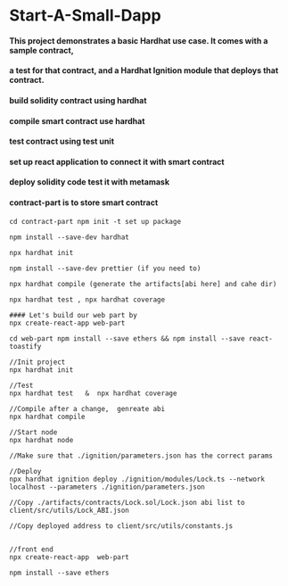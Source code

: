 # Start-A-Small-Dapp

#### This project demonstrates a basic Hardhat use case. It comes with a sample contract,

#### a test for that contract, and a Hardhat Ignition module that deploys that contract.

#### build solidity contract using hardhat

#### compile smart contract use hardhat

#### test contract using test unit

#### set up react application to connect it with smart contract

#### deploy solidity code test it with metamask

#### contract-part is to store smart contract

```shell
cd contract-part npm init -t set up package

npm install --save-dev hardhat

npx hardhat init

npm install --save-dev prettier (if you need to)

npx hardhat compile (generate the artifacts[abi here] and cahe dir)

npx hardhat test , npx hardhat coverage

#### Let's build our web part by
npx create-react-app web-part

cd web-part npm install --save ethers && npm install --save react-toastify
```

```shell
//Init project
npx hardhat init

//Test
npx hardhat test   &  npx hardhat coverage

//Compile after a change,  genreate abi
npx hardhat compile

//Start node
npx hardhat node

//Make sure that ./ignition/parameters.json has the correct params

//Deploy
npx hardhat ignition deploy ./ignition/modules/Lock.ts --network localhost --parameters ./ignition/parameters.json

//Copy ./artifacts/contracts/Lock.sol/Lock.json abi list to client/src/utils/Lock_ABI.json

//Copy deployed address to client/src/utils/constants.js


//front end
npx create-react-app  web-part

npm install --save ethers
```
